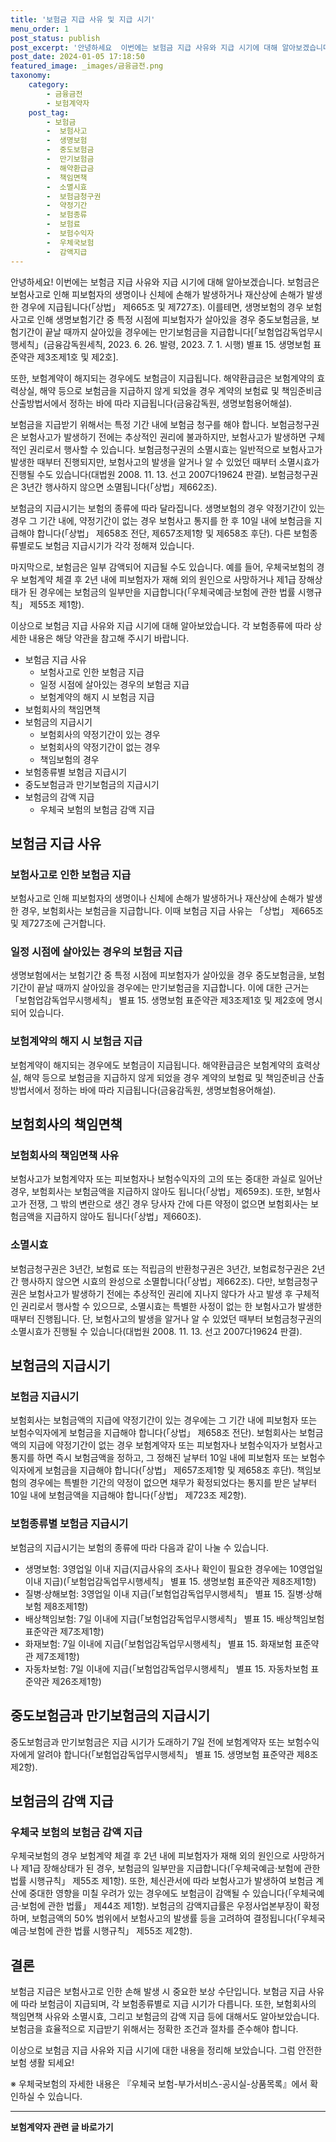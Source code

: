 ```yaml
---
title: '보험금 지급 사유 및 지급 시기'
menu_order: 1
post_status: publish
post_excerpt: '안녕하세요  이번에는 보험금 지급 사유와 지급 시기에 대해 알아보겠습니다. 보험금은 보험사고로 인해 피보험자의 생명이나 신체에 손해가 발생하거나 재산상에 손해가 발생한 경우에 지급됩니다  상법  제665조 및 제727조 . 이를테면, 생명보험의 경우 보험사고로 인해 생명보험기간 중 특정 시점에 피보험자가 살아있을 경우 중도보험금을, 보험기간이 끝날 때까지 살아있을 경우에는 만기보험금을 지급합니다  보험업감독업무시행세칙  금융감독원세칙, 2023. 6. 26. 발령, 2023. 7. 1. 시행  별표 15. 생명보험 표준약관 제3조제1호 및 제2호 .'
post_date: 2024-01-05 17:18:50
featured_image: _images/금융금전.png
taxonomy:
    category:
        - 금융금전
        - 보험계약자
    post_tag:
        - 보험금
        -  보험사고
        -  생명보험
        -  중도보험금
        -  만기보험금
        -  해약환급금
        -  책임면책
        -  소멸시효
        -  보험금청구권
        -  약정기간
        -  보험종류
        -  보험료
        -  보험수익자
        -  우체국보험
        -  감액지급
---
```



안녕하세요! 이번에는 보험금 지급 사유와 지급 시기에 대해 알아보겠습니다. 보험금은 보험사고로 인해 피보험자의 생명이나 신체에 손해가 발생하거나 재산상에 손해가 발생한 경우에 지급됩니다(「상법」 제665조 및 제727조). 이를테면, 생명보험의 경우 보험사고로 인해 생명보험기간 중 특정 시점에 피보험자가 살아있을 경우 중도보험금을, 보험기간이 끝날 때까지 살아있을 경우에는 만기보험금을 지급합니다[「보험업감독업무시행세칙」(금융감독원세칙, 2023. 6. 26. 발령, 2023. 7. 1. 시행) 별표 15. 생명보험 표준약관 제3조제1호 및 제2호].

또한, 보험계약이 해지되는 경우에도 보험금이 지급됩니다. 해약환급금은 보험계약의 효력상실, 해약 등으로 보험금을 지급하지 않게 되었을 경우 계약의 보험료 및 책임준비금 산출방법서에서 정하는 바에 따라 지급됩니다(금융감독원, 생명보험용어해설).

보험금을 지급받기 위해서는 특정 기간 내에 보험금 청구를 해야 합니다. 보험금청구권은 보험사고가 발생하기 전에는 추상적인 권리에 불과하지만, 보험사고가 발생하면 구체적인 권리로서 행사할 수 있습니다. 보험금청구권의 소멸시효는 일반적으로 보험사고가 발생한 때부터 진행되지만, 보험사고의 발생을 알거나 알 수 있었던 때부터 소멸시효가 진행될 수도 있습니다(대법원 2008. 11. 13. 선고 2007다19624 판결). 보험금청구권은 3년간 행사하지 않으면 소멸됩니다(「상법」제662조).

보험금의 지급시기는 보험의 종류에 따라 달라집니다. 생명보험의 경우 약정기간이 있는 경우 그 기간 내에, 약정기간이 없는 경우 보험사고 통지를 한 후 10일 내에 보험금을 지급해야 합니다(「상법」 제658조 전단, 제657조제1항 및 제658조 후단). 다른 보험종류별로도 보험금 지급시기가 각각 정해져 있습니다.

마지막으로, 보험금은 일부 감액되어 지급될 수도 있습니다. 예를 들어, 우체국보험의 경우 보험계약 체결 후 2년 내에 피보험자가 재해 외의 원인으로 사망하거나 제1급 장해상태가 된 경우에는 보험금의 일부만을 지급합니다(「우체국예금·보험에 관한 법률 시행규칙」 제55조 제1항).

이상으로 보험금 지급 사유와 지급 시기에 대해 알아보았습니다. 각 보험종류에 따라 상세한 내용은 해당 약관을 참고해 주시기 바랍니다.

- 보험금 지급 사유
  - 보험사고로 인한 보험금 지급
  - 일정 시점에 살아있는 경우의 보험금 지급
  - 보험계약의 해지 시 보험금 지급
- 보험회사의 책임면책
- 보험금의 지급시기
  - 보험회사의 약정기간이 있는 경우
  - 보험회사의 약정기간이 없는 경우
  - 책임보험의 경우
- 보험종류별 보험금 지급시기
- 중도보험금과 만기보험금의 지급시기
- 보험금의 감액 지급
  - 우체국 보험의 보험금 감액 지급
  
## 보험금 지급 사유

### 보험사고로 인한 보험금 지급
보험사고로 인해 피보험자의 생명이나 신체에 손해가 발생하거나 재산상에 손해가 발생한 경우, 보험회사는 보험금을 지급합니다. 이때 보험금 지급 사유는 「상법」 제665조 및 제727조에 근거합니다.

### 일정 시점에 살아있는 경우의 보험금 지급
생명보험에서는 보험기간 중 특정 시점에 피보험자가 살아있을 경우 중도보험금을, 보험기간이 끝날 때까지 살아있을 경우에는 만기보험금을 지급합니다. 이에 대한 근거는 「보험업감독업무시행세칙」 별표 15. 생명보험 표준약관 제3조제1호 및 제2호에 명시되어 있습니다.

### 보험계약의 해지 시 보험금 지급
보험계약이 해지되는 경우에도 보험금이 지급됩니다. 해약환급금은 보험계약의 효력상실, 해약 등으로 보험금을 지급하지 않게 되었을 경우 계약의 보험료 및 책임준비금 산출방법서에서 정하는 바에 따라 지급됩니다(금융감독원, 생명보험용어해설).

## 보험회사의 책임면책

### 보험회사의 책임면책 사유
보험사고가 보험계약자 또는 피보험자나 보험수익자의 고의 또는 중대한 과실로 일어난 경우, 보험회사는 보험금액을 지급하지 않아도 됩니다(「상법」제659조). 또한, 보험사고가 전쟁, 그 밖의 변란으로 생긴 경우 당사자 간에 다른 약정이 없으면 보험회사는 보험금액을 지급하지 않아도 됩니다(「상법」제660조).

### 소멸시효
보험금청구권은 3년간, 보험료 또는 적립금의 반환청구권은 3년간, 보험료청구권은 2년간 행사하지 않으면 시효의 완성으로 소멸합니다(「상법」제662조). 다만, 보험금청구권은 보험사고가 발생하기 전에는 추상적인 권리에 지나지 않다가 사고 발생 후 구체적인 권리로서 행사할 수 있으므로, 소멸시효는 특별한 사정이 없는 한 보험사고가 발생한 때부터 진행됩니다. 단, 보험사고의 발생을 알거나 알 수 있었던 때부터 보험금청구권의 소멸시효가 진행될 수 있습니다(대법원 2008. 11. 13. 선고 2007다19624 판결).

## 보험금의 지급시기

### 보험금 지급시기
보험회사는 보험금액의 지급에 약정기간이 있는 경우에는 그 기간 내에 피보험자 또는 보험수익자에게 보험금을 지급해야 합니다(「상법」 제658조 전단). 보험회사는 보험금액의 지급에 약정기간이 없는 경우 보험계약자 또는 피보험자나 보험수익자가 보험사고 통지를 하면 즉시 보험금액을 정하고, 그 정해진 날부터 10일 내에 피보험자 또는 보험수익자에게 보험금을 지급해야 합니다(「상법」 제657조제1항 및 제658조 후단). 책임보험의 경우에는 특별한 기간의 약정이 없으면 채무가 확정되었다는 통지를 받은 날부터 10일 내에 보험금액을 지급해야 합니다(「상법」 제723조 제2항).

### 보험종류별 보험금 지급시기
보험금의 지급시기는 보험의 종류에 따라 다음과 같이 나눌 수 있습니다.
- 생명보험: 3영업일 이내 지급(지급사유의 조사나 확인이 필요한 경우에는 10영업일 이내 지급)(「보험업감독업무시행세칙」 별표 15. 생명보험 표준약관 제8조제1항)
- 질병·상해보험: 3영업일 이내 지급(「보험업감독업무시행세칙」 별표 15. 질병·상해보험 제8조제1항)
- 배상책임보험: 7일 이내에 지급(「보험업감독업무시행세칙」 별표 15. 배상책임보험 표준약관 제7조제1항)
- 화재보험: 7일 이내에 지급(「보험업감독업무시행세칙」 별표 15. 화재보험 표준약관 제7조제1항)
- 자동차보험: 7일 이내에 지급(「보험업감독업무시행세칙」 별표 15. 자동차보험 표준약관 제26조제1항)

## 중도보험금과 만기보험금의 지급시기

중도보험금과 만기보험금은 지급 시기가 도래하기 7일 전에 보험계약자 또는 보험수익자에게 알려야 합니다(「보험업감독업무시행세칙」 별표 15. 생명보험 표준약관 제8조제2항).

## 보험금의 감액 지급

### 우체국 보험의 보험금 감액 지급
우체국보험의 경우 보험계약 체결 후 2년 내에 피보험자가 재해 외의 원인으로 사망하거나 제1급 장해상태가 된 경우, 보험금의 일부만을 지급합니다(「우체국예금·보험에 관한 법률 시행규칙」 제55조 제1항). 또한, 체신관서에 따라 보험사고가 발생하여 보험금 계산에 중대한 영향을 미칠 우려가 있는 경우에도 보험금이 감액될 수 있습니다(「우체국예금·보험에 관한 법률」 제44조 제1항). 보험금의 감액지급률은 우정사업본부장이 확정하며, 보험금액의 50% 범위에서 보험사고의 발생률 등을 고려하여 결정됩니다(「우체국예금·보험에 관한 법률 시행규칙」 제55조 제2항).

## 결론

보험금 지급은 보험사고로 인한 손해 발생 시 중요한 보상 수단입니다. 보험금 지급 사유에 따라 보험금이 지급되며, 각 보험종류별로 지급 시기가 다릅니다. 또한, 보험회사의 책임면책 사유와 소멸시효, 그리고 보험금의 감액 지급 등에 대해서도 알아보았습니다. 보험금을 효율적으로 지급받기 위해서는 정확한 조건과 절차를 준수해야 합니다.

이상으로 보험금 지급 사유와 지급 시기에 대한 내용을 정리해 보았습니다. 그럼 안전한 보험 생활 되세요!

※ 우체국보험의 자세한 내용은 『우체국 보험-부가서비스-공시실-상품목록』에서 확인하실 수 있습니다.
<!-- wp:separator -->
<hr class="wp-block-separator has-alpha-channel-opacity"/>
<!-- /wp:separator -->

<!-- wp:group {"backgroundColor":"base","layout":{"type":"constrained"}} -->
<div class="wp-block-group has-base-background-color has-background"><!-- wp:paragraph {"align":"center","fontSize":"medium"} -->
<p class="has-text-align-center has-large-font-size"><strong>보험계약자 관련 글 바로가기</strong></p>
<!-- /wp:paragraph -->


<!-- wp:latest-posts
{"categories":[{"id":13963,"count":19,"description":"","link":"https://uknowlaw.com/category/%eb%b3%b4%ed%97%98%ea%b3%84%ec%95%bd%ec%9e%90/","name":"보험계약자","slug":"보험계약자","taxonomy":"category","parent":0,"meta":[],"_links":{"self":[{"href":"https://uknowlaw.com/wp-json/wp/v2/categories/13963"}],"collection":[{"href":"https://uknowlaw.com/wp-json/wp/v2/categories"}],"about":[{"href":"https://uknowlaw.com/wp-json/wp/v2/taxonomies/category"}],"wp:post_type":[{"href":"https://uknowlaw.com/wp-json/wp/v2/posts?categories=13963"}],"curies":[{"name":"wp","href":"https://api.w.org/{rel}","templated":true}]}}],"postsToShow":100,"excerptLength":28,"postLayout":"grid","columns":2,"featuredImageAlign":"left","featuredImageSizeSlug":"large","fontSize":"small"} /--></div>
<!-- /wp:group -->